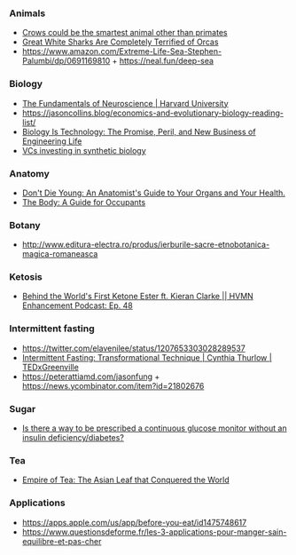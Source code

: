 ### Animals

- [Crows could be the smartest animal other than primates](https://www.bbc.com/future/article/20191211-crows-could-be-the-smartest-animal-other-than-primates)
- [Great White Sharks Are Completely Terrified of Orcas](https://www.smithsonianmag.com/smart-news/great-white-sharks-are-completely-terrified-orcas-180972009)
- https://www.amazon.com/Extreme-Life-Sea-Stephen-Palumbi/dp/0691169810 + https://neal.fun/deep-sea

### Biology

- [The Fundamentals of Neuroscience | Harvard University](https://www.mcb80x.org/)
- https://jasoncollins.blog/economics-and-evolutionary-biology-reading-list/
- [Biology Is Technology: The Promise, Peril, and New Business of Engineering Life](https://www.amazon.com/Biology-Technology-Promise-Business-Engineering/dp/0674060156)
- [VCs investing in synthetic biology](https://twitter.com/chrissyfarr/status/1179827098413928454)

### Anatomy

- [Don't Die Young: An Anatomist's Guide to Your Organs and Your Health.](https://www.amazon.com/Dont-Die-Young-Anatomists-Organs/dp/0747592802)
- [The Body: A Guide for Occupants](https://www.amazon.com/Body-Guide-Occupants-Bill-Bryson/dp/0385539304)

### Botany

- http://www.editura-electra.ro/produs/ierburile-sacre-etnobotanica-magica-romaneasca

### Ketosis

- [Behind the World's First Ketone Ester ft. Kieran Clarke || HVMN Enhancement Podcast: Ep. 48](https://youtu.be/qR4tf-np6jU)

### Intermittent fasting

- https://twitter.com/elavenilee/status/1207653303028289537
- [Intermittent Fasting: Transformational Technique | Cynthia Thurlow | TEDxGreenville](https://youtu.be/A6Dkt7zyImk)
- https://peterattiamd.com/jasonfung + https://news.ycombinator.com/item?id=21802676

### Sugar

- [Is there a way to be prescribed a continuous glucose monitor without an insulin deficiency/diabetes?](https://twitter.com/Austen/status/1211144183018246144)

### Tea

- [Empire of Tea: The Asian Leaf that Conquered the World](https://www.amazon.com/Empire-Tea-Asian-Conquered-World/dp/1780234406)

### Applications

- https://apps.apple.com/us/app/before-you-eat/id1475748617
- https://www.questionsdeforme.fr/les-3-applications-pour-manger-sain-equilibre-et-pas-cher
